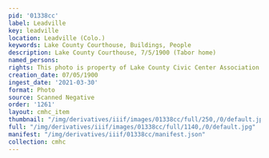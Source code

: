 ```yaml
---
pid: '01338cc'
label: Leadville
key: leadville
location: Leadville (Colo.)
keywords: Lake County Courthouse, Buildings, People
description: Lake County Courthouse, 7/5/1900 (Tabor home)
named_persons: 
rights: This photo is property of Lake County Civic Center Association.
creation_date: 07/05/1900
ingest_date: '2021-03-30'
format: Photo
source: Scanned Negative
order: '1261'
layout: cmhc_item
thumbnail: "/img/derivatives/iiif/images/01338cc/full/250,/0/default.jpg"
full: "/img/derivatives/iiif/images/01338cc/full/1140,/0/default.jpg"
manifest: "/img/derivatives/iiif/01338cc/manifest.json"
collection: cmhc
---
```

